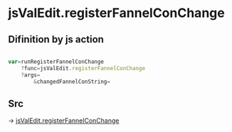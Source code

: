 # jsValEdit.registerFannelConChange

## Difinition by js action

```js.js

var=runRegisterFannelConChange
	?func=jsValEdit.registerFannelConChange
	?args=
		&changedFannelConString=
```

## Src

-> [jsValEdit.registerFannelConChange](https://github.com/puutaro/CommandClick/blob/master/app/src/main/java/com/puutaro/commandclick/fragment_lib/terminal_fragment/js_interface/edit/JsValEdit.kt#L48)


